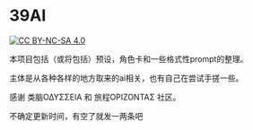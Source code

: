 # 39AI
[![CC BY-NC-SA 4.0](https://img.shields.io/badge/License-CC%20BY--NC--SA%204.0-lightgrey.svg)](https://creativecommons.org/licenses/by-nc-sa/4.0/)

本项目包括（或将包括）预设，角色卡和一些格式性prompt的整理。

主体是从各种各样的地方取来的ai相关，也有自己在尝试手搓一些。

感谢  类脑ΟΔΥΣΣΕΙΑ 和 旅程ΟΡΙΖΟΝΤΑΣ 社区。

不确定更新时间，有空了就发一两条吧
